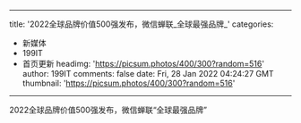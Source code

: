 
---
title: '2022全球品牌价值500强发布，微信蝉联_全球最强品牌_'
categories: 
 - 新媒体
 - 199IT
 - 首页更新
headimg: 'https://picsum.photos/400/300?random=516'
author: 199IT
comments: false
date: Fri, 28 Jan 2022 04:24:27 GMT
thumbnail: 'https://picsum.photos/400/300?random=516'
---

<div>   
2022全球品牌价值500强发布，微信蝉联“全球最强品牌”  
</div>
            